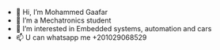- 👋 Hi, I’m Mohammed Gaafar
- 🌱 I’m a Mechatronics student
- 👀 I’m interested in Embedded systems, automation and cars
- 📫 U can whatsapp me +201029068529

